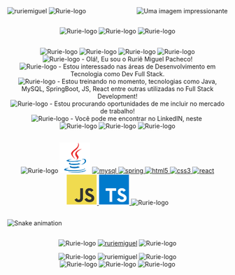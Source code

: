 <div display="flex" flex-direction="row">
<img src="https://komarev.com/ghpvc/?username=ruriemiguel&label=Profile%20views&color=0e75b6&style=flat" alt="ruriemiguel" />
<img alt="Rurie-logo" src="https://i.imgur.com/FGh9Pur.gif" />
<img align="right" src="https://i.imgur.com/l2TSm2V.gif" alt="Uma imagem impressionante">
</div>

##

<div align="center">
<img height="100" alt="Rurie-logo" src="https://i.imgur.com/OiT3rba.gif" />
<img alt="Rurie-logo" src="https://i.imgur.com/emamkyV.png" />
<img height="100" alt="Rurie-logo" src="https://i.imgur.com/OiT3rba.gif" />
</div>

##

<div style="display: inline_block" align="center">
<img alt="Rurie-logo" src="https://i.imgur.com/SkD3Dq9.gif" />
<img alt="Rurie-logo" src="https://i.imgur.com/FAChueO.gif" />
<img alt="Rurie-logo" src="https://i.imgur.com/EjdTkp4.gif" /> 
<img alt="Rurie-logo" src="https://i.imgur.com/h2Mwa5W.gif" /><br>
<img alt="Rurie-logo" src="https://i.imgur.com/pDeEUJX.gif" /> - Olá!, Eu sou o Ruriê Miguel Pacheco! <br>
<img alt="Rurie-logo" src="https://i.imgur.com/drATD6T.gif" /> - Estou interessado nas áreas de Desenvolvimento em Tecnologia como Dev Full Stack. <br>
<img alt="Rurie-logo" src="https://i.imgur.com/pgEs9Zx.gif" /> - Estou treinando no momento, tecnologias como Java, MySQL, SpringBoot, JS, React entre outras utilizadas no Full Stack Development! <br>
<img alt="Rurie-logo" src="https://i.imgur.com/MCCwmO1.gif" /> - Estou procurando oportunidades de me incluir no mercado de trabalho! <br>
<img alt="Rurie-logo" src="https://i.imgur.com/ABJI9lZ.gif" /> - Você pode me encontrar no LinkedIN, neste
<a href="https://www.linkedin.com/in/ruriemiguel/"><img align="center" alt="" src="https://i.imgur.com/Plm847R.gif"></a> <br>
<img alt="Rurie-logo" src="https://i.imgur.com/Zvgd4ws.gif" />
<img alt="Rurie-logo" src="https://i.imgur.com/Zvgd4ws.gif" />
<img alt="Rurie-logo" src="https://i.imgur.com/Zvgd4ws.gif" />
</div>

##

<p align="center">
  <img height="75" alt="Rurie-logo" src="https://i.imgur.com/spawcFo.gif" />
<img src="https://raw.githubusercontent.com/devicons/devicon/master/icons/java/java-original.svg" alt="java"
              width="70" height="70" /> </a> <a href="https://developer.mozilla.org/en-US/docs/Web/JavaScript"
            target="_blank" rel="noreferrer">
  <img src="https://cdn.jsdelivr.net/gh/devicons/devicon/icons/mysql/mysql-original.svg"
              alt="mysql" width="70" height="70" /> </a> <a href="https://reactjs.org/" target="_blank" rel="noreferrer">
      <img src="https://www.vectorlogo.zone/logos/springio/springio-icon.svg" alt="spring" width="70" height="70" /> </a>
          <a href="https://www.typescriptlang.org/" target="_blank" rel="noreferrer">
    <img src="https://cdn.jsdelivr.net/gh/devicons/devicon/icons/html5/html5-original.svg"
              alt="html5" width="70" height="70" /> </a> <a href="https://www.java.com" target="_blank" rel="noreferrer">
      <img src="https://cdn.jsdelivr.net/gh/devicons/devicon/icons/css3/css3-original.svg"
              alt="css3" width="70" height="70" /> </a> <a href="https://www.w3.org/html/" target="_blank" rel="noreferrer">
      <img src="https://cdn.jsdelivr.net/gh/devicons/devicon/icons/react/react-original.svg"
              alt="react" width="70" height="70" /> </a> <a href="https://spring.io/" target="_blank" rel="noreferrer">
    <img src="https://raw.githubusercontent.com/devicons/devicon/master/icons/javascript/javascript-original.svg"
              alt="javascript" width="70" height="70" /> </a> <a href="https://www.mysql.com/" target="_blank"
            rel="noreferrer">
    <img src="https://raw.githubusercontent.com/devicons/devicon/master/icons/typescript/typescript-original.svg"
              alt="typescript" width="70" height="70" /> </a>
<img height="75" alt="Rurie-logo" src="https://i.imgur.com/TI1vFod.gif" />
</p>

##

![Snake animation](https://github.com/ruriemiguel/ruriemiguel/blob/output/github-contribution-grid-snake.svg)

##
<p align="center">
<img height="75" alt="Rurie-logo" src="https://i.imgur.com/x5Tarba.gif" />
<a href="https://github.com/ryo-ma/github-profile-trophy"><img src="https://github-profile-trophy.vercel.app/?username=tjfaccipieri&theme=onedark&no-bg=true&border_radius=50" alt="ruriemiguel" /></a>
<img height="75" alt="Rurie-logo" src="https://i.imgur.com/x5Tarba.gif" />
</p>

<div align="center">
<img height="100" alt="Rurie-logo" src="https://i.imgur.com/1bceGhZ.gif" />
<img src="https://github-readme-streak-stats.herokuapp.com?user=ruriemiguel&theme=dark&border_radius=50&background=0D1016&date_format=j%20M%5B%20Y%5D" alt="ruriemiguel" />
<img height="100" alt="Rurie-logo" src="https://i.imgur.com/1bceGhZ.gif" />
</div>

<div align="center">
<img height="100" alt="Rurie-logo" src="https://i.imgur.com/YNJ8QJb.gif" />
<img height="100" alt="Rurie-logo" src="https://i.imgur.com/64r3oNF.gif" />
<img height="100" alt="Rurie-logo" src="https://i.imgur.com/YNJ8QJb.gif" />
</div>
